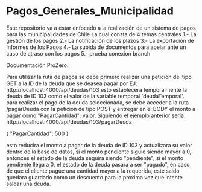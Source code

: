 # Pagos_Generales_Municipalidad
Este repositorio va a estar enfocado a la realización
de un sistema de pagos para las municipalidades de Chile
La cual consta de 4 temas centrales
1.- La gestión de los pagos
2.- La notificación de los plazos
3.- La exportación de Informes de los Pagos
4.- La subida de documentos para apelar ante un caso de atraso con los pagos
5.- prueba conexion branch







Documentación ProZero:

Para utilizar la ruta de pagos se debe primero realizar una peticion
del tipo GET a la ID de la deuda que se deasea pagar
por EJ: http://localhost:4000/api/deudas/103
esto establecera temporalmente la deuda de ID 103 como el valor de
la variable temporal 'deudaTemporal'.
para realizar el pago de la deuda seleccionada, se debe acceder a la ruta
/pagarDeuda con la petición de tipo POST y entregar en el BODY el monto a pagar
como "PagarCantidad": valor.
Siguiendo el ejemplo anterior sería:
http://localhost:4000/api/deudas/103/pagarDeuda

{
    "PagarCantidad": 500
}

esto reducira el monto a pagar de la deuda de ID 103 y actualizara
su valor dentro de la base de datos, si el monto pendiente siguie siendo
mayor a 0, entonces el estado de la deuda seguira siendo "pendiente",
si el monto pendiente llega a 0, el estado de la deuda pasara a ser "pagado",
en caso de que el cliente pague una cantidad mayor a la requerida, este saldo quedara
guardado como un descuento para la proxima vez que intente saldar una deuda.